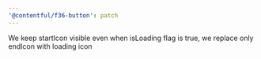 ```yaml
---
'@contentful/f36-button': patch
---
```


We keep startIcon visible even when isLoading flag is true, we replace only endIcon with loading icon
